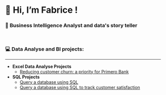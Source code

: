 <h1>👋 Hi, I’m Fabrice !</h1>
<h3>👀 <b>Business Intelligence Analyst and data's story teller</b></h3>

<br/>
<h3>💻 Data Analyse and BI projects: </h3>
<hr/>

- <b>Excel Data Analyse Projects</b>
  - [Reducing customer churn: a priority for Primero Bank](https://github.com/Fabnexus/excel_projects.git)
- <b>SQL Projects</b>
  - [Query a database using SQL](https://github.com/Fabnexus/SQL_1.git)
  - [Query a database using SQL to track customer satisfaction](https://github.com/Fabnexus/SQL_1.git)
 



<!---
Fabnexus/Fabnexus is a ✨ special ✨ repository because its `README.md` (this file) appears on your GitHub profile.
You can click the Preview link to take a look at your changes.
--->
